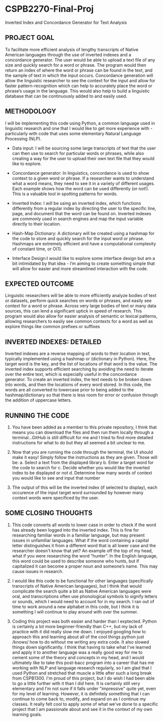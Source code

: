 # CSPB2270-Final-Proj
Inverted Index and Concordance Generator for Text Analysis

PROJECT GOAL
------------
To facilitate more efficient analysis of lengthy transcripts of Native American languages through the use of inverted indexes 
and a concordance generator. The user would be able to upload a text file of any size and quickly search for a word or phrase. 
The program would then return an index of where the word or phrase can be found in the text, and the sample of text in which the input 
occurs. Concordance generation will allow the linguistic researcher to see the context for the input and allow for faster pattern-recognition 
which can help to accurately place the word or phrase’s usage in the language. This would also help to build a linguistic database that 
can be continuously added to and easily used. 
 

  METHODOLOGY 
  -----------
 I will be implementing this code using Python, a common language used in linguistic research and one that I 
 would like to get more experience with - particularly with code that uses some elementary Natural Language Processing (NLP). 
 
- Data input: I will be sourcing some large transcripts of text that the user can then use to search for particular words or 
    phrases, while also creating a way for the user to upload their own text file that they would like to explore.

- Concordance generator: In linguistics, concordance is used to show context to a given word or phrase. If a researcher 
  wants to understand what a word means, they need to see it in a variety of different usages. Each example shows how the 
   word can be used differently (or not!). This is a valuable tool in spotting patterns for words.
 
- Inverted Index: I will be using an inverted index, which functions differently from a regular index by directing 
  the user to the specific line, page, and document that the word can be found on. Inverted indexes are commonly 
 used in search engines and map the input variable directly to their location.
 
- Hash-Map Dictionary: A dictionary will be created using a hashmap for the code to store and quickly search for 
the input word or phrase. Hashmaps are extremely efficient and have a computational complexity of constant time, or O(1).

- Interface Design:I would like to explore some interface design but am a bit intimidated by that idea - I’m aiming to 
create something simple that will allow for easier and more streamlined interaction with the code.
 

 EXPECTED OUTCOME 
------------------
Linguistic researchers will be able to more efficiently analyze bodies of text or datasets, perform quick searches on words or phrases, and easily see context for a word or phrase. Across very large bodies of text or many data sources, this can lend a significant uptick in speed of research. This program would also allow for easier analysis of semantic or lexical patterns, allowing researchers to easily see common contexts for a word as well as explore things like common prefixes or suffixes



 INVERTED INDEXES: DETAILED 
-----------------------
Inverted indexes are a reverse mapping of words to their location in text, typically implemented using a hashmap 
or (dictionary in Python). Here, the target word is the key, and the list of locations of that word is the value. The inverted index supports efficient searching by avoiding the need to iterate over the entire text, which is especially useful in the concordance generator.
To create an inverted index, the text needs to be broken down into words, and then the locations of every word stored. In this code, the words are all converted to lowercase prior to being added to the hashmap/dictionary so that there is less room for error or confusion through the addition of uppercase letters.


 RUNNING THE CODE 
 -----------------
1. You have been added as a member to this private repository, I think that means you can download the files and then run them locally through a terminal...GitHub is still difficult for me and I tried to find more detailed instructions for what to do but they all seemed a bit unclear to me. 

2. Now that you are running the code through the terminal, the UI should make it easy! Simply follow the instructions as
   they are given. Those will be:
   a. Select a text from the displayed library
   b. Enter a target word for the code to search for
   c. Decide whether you would like the inverted index to be displayed or not
   d. Determine how many words of context you would like to see and input that number
   
4. The output of this will be the inverted index (if selected to display), each occurence of the input target word surrounded by however many context words were specificed by the user.


 SOME CLOSING THOUGHTS 
 --------------------
1. This code converts all words to lower case in order to check if the word has already been logged into the inverted index. This is fine for researching familiar words in a familiar language, but may present issues in unfamiliar languages. What if the word containing a capital letter distinguishes it from a different word that is all lower case and the researcher doesn't know that yet? An example off the top of my head, what if you were researching the word  “hunter”. In the English language, this word could be used to describe someone who hunts, but if capitalized it can become a proper noun and someone’s name. This may cause issues in research.

2. I would like this code to be functional for other languages (specifically transcripts of Native American languages), but I think that would complicate the search quite a bit as Native American languages were oral, and transcriptions often use phonological symbols to signify letters or sounds, which I would need to account for in my search. I ran out of time to work around a new alphabet in this code, but I think it is something I will continue to play around with over the summer.

3. Coding this project was both easier and harder than I exptected. Python is certainly a lot more beginner-friendly than C++, but my lack of practice with it did really slow me down. I enjoyed googling how to approach this and learning about all of the cool things python just /knows/ how to do without me writing any extra code. It also slowed things down significantly. I think that having to take what I've learned and apply it to another language was a really good way for me to cement some of the theory and concepts in my head, and I would ultimately like to take this post-bacc program into a career that has me working with NLP and language research regularly, so I am glad that I used Python and stretched that muscle a little after such a long break from CSPB1300. I'm proud of this project, but I do wish I had been able to go a little further with it than I did here. It is certainly still very elementary and I'm not sure if it falls under "impressive" quite yet, even for my level of learning. However, it is definitely something that I can continue to come back to, modify, and expand on as I continue my classes. It really felt cool to apply some of what we've done to a specific project that I am passionate about and see it in the context of my own learning goals. 













